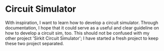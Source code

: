 # Circuit Simulator

With inspiration, I want to learn how to develop a circuit simulator. Through documentation, I hope that it could serve as a useful and clear guideline on how to develop a circuit sim, too.
This should not be confused with my other project 'Sirkit Circuit Simulator'; I have started a fresh project to keep these two project separated.